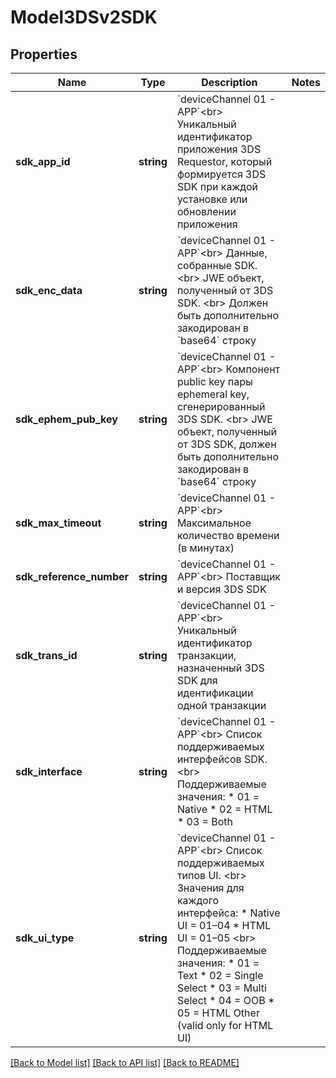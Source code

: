 # Model3DSv2SDK

## Properties
Name | Type | Description | Notes
------------ | ------------- | ------------- | -------------
**sdk_app_id** | **string** | &#x60;deviceChannel 01 - APP&#x60;&lt;br&gt; Уникальный идентификатор приложения 3DS Requestor, который формируется 3DS SDK при каждой установке или обновлении приложения | 
**sdk_enc_data** | **string** | &#x60;deviceChannel 01 - APP&#x60;&lt;br&gt; Данные, собранные SDK. &lt;br&gt; JWE объект, полученный от 3DS SDK. &lt;br&gt; Должен быть дополнительно закодирован в &#x60;base64&#x60; строку | 
**sdk_ephem_pub_key** | **string** | &#x60;deviceChannel 01 - APP&#x60;&lt;br&gt; Компонент public key пары ephemeral key, сгенерированный 3DS SDK.  &lt;br&gt; JWE объект, полученный от 3DS SDK, должен быть дополнительно закодирован в &#x60;base64&#x60; строку | 
**sdk_max_timeout** | **string** | &#x60;deviceChannel 01 - APP&#x60;&lt;br&gt; Максимальное количество времени (в минутах) | 
**sdk_reference_number** | **string** | &#x60;deviceChannel 01 - APP&#x60;&lt;br&gt; Поставщик и версия 3DS SDK | 
**sdk_trans_id** | **string** | &#x60;deviceChannel 01 - APP&#x60;&lt;br&gt; Уникальный идентификатор транзакции, назначенный 3DS SDK для идентификации одной транзакции | 
**sdk_interface** | **string** | &#x60;deviceChannel 01 - APP&#x60;&lt;br&gt; Список поддерживаемых интерфейсов SDK. &lt;br&gt; Поддерживаемые значения: * 01 &#x3D; Native * 02 &#x3D; HTML * 03 &#x3D; Both | 
**sdk_ui_type** | **string** | &#x60;deviceChannel 01 - APP&#x60;&lt;br&gt; Список поддерживаемых типов UI. &lt;br&gt; Значения для каждого интерфейса: * Native UI &#x3D; 01–04 * HTML UI &#x3D; 01–05 &lt;br&gt; Поддерживаемые значения: * 01 &#x3D; Text * 02 &#x3D; Single Select * 03 &#x3D; Multi Select * 04 &#x3D; OOB * 05 &#x3D; HTML Other (valid only for HTML UI) | 

[[Back to Model list]](../README.md#documentation-for-models) [[Back to API list]](../README.md#documentation-for-api-endpoints) [[Back to README]](../README.md)


